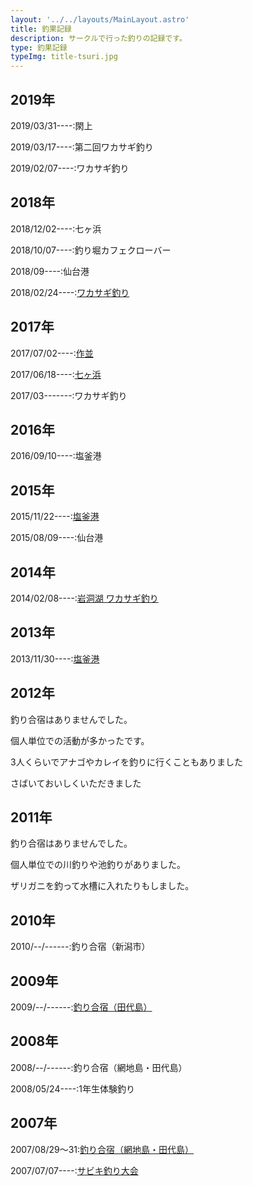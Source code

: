 ```yaml
---
layout: '../../layouts/MainLayout.astro'
title: 釣果記録
description: サークルで行った釣りの記録です。
type: 釣果記録
typeImg: title-tsuri.jpg
---
```


## 2019年

2019/03/31----:閖上

2019/03/17----:第二回ワカサギ釣り

2019/02/07----:ワカサギ釣り

## 2018年

2018/12/02----:七ヶ浜

2018/10/07----:釣り堀カフェクローバー

2018/09----:仙台港

2018/02/24----:[ワカサギ釣り](2018/wakasagi2018)

## 2017年

2017/07/02----:[作並](2017/07.02.sakunami/07.02.sakunami)

2017/06/18----:[七ヶ浜](2017/06.18.shichigahama/06.18.shichigahama)

2017/03-------:ワカサギ釣り

## 2016年

2016/09/10----:塩釜港

## 2015年

2015/11/22----:[塩釜港](2015/11.22.shiogama)

2015/08/09----:仙台港

## 2014年

2014/02/08----:[岩洞湖 ワカサギ釣り](2014/02.08.gandouko/wakasagi_gandouko)

## 2013年

2013/11/30----:[塩釜港](2013/11.30.Shiogama/shiogama)

## 2012年

釣り合宿はありませんでした。

個人単位での活動が多かったです。

3人くらいでアナゴやカレイを釣りに行くこともありました

さばいておいしくいただきました

## 2011年

釣り合宿はありませんでした。

個人単位での川釣りや池釣りがありました。

ザリガニを釣って水槽に入れたりもしました。

## 2010年

2010/--/------:釣り合宿（新潟市）

## 2009年

2009/--/------:[釣り合宿（田代島）](http://outdoor.geocities.jp/jishinkaihp/turi/turigasshuku2009/)

## 2008年

2008/--/------:釣り合宿（網地島・田代島）

2008/05/24----:1年生体験釣り

## 2007年

2007/08/29～31:[釣り合宿（網地島・田代島）](http://outdoor.geocities.jp/jishinkaihp/turi/2007ajisima/)

2007/07/07----:[サビキ釣り大会](http://outdoor.geocities.jp/jishinkaihp/turi/20070707sabiki/)
